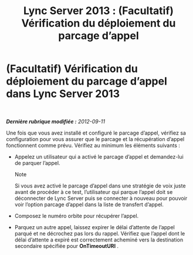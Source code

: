 ﻿---
title: 'Lync Server 2013 : (Facultatif) Vérification du déploiement du parcage d’appel'
TOCTitle: (Facultatif) Vérification du déploiement du parcage d’appel
ms:assetid: fcfe0962-1a9c-4cbd-847c-fed40e3b1480
ms:mtpsurl: https://technet.microsoft.com/fr-fr/library/Gg413076(v=OCS.15)
ms:contentKeyID: 49299438
ms.date: 05/20/2016
mtps_version: v=OCS.15
ms.translationtype: HT
---

# (Facultatif) Vérification du déploiement du parcage d’appel dans Lync Server 2013

 

_**Dernière rubrique modifiée :** 2012-09-11_

Une fois que vous avez installé et configuré le parcage d’appel, vérifiez sa configuration pour vous assurer que le parcage et la récupération d’appel fonctionnent comme prévu. Vérifiez au minimum les éléments suivants :

  - Appelez un utilisateur qui a activé le parcage d’appel et demandez-lui de parquer l’appel.
    
    > [!note]  
    > Si vous avez activé le parcage d’appel dans une stratégie de voix juste avant de procéder à ce test, l’utilisateur qui parque l’appel doit se déconnecter de Lync Server puis se connecter à nouveau pour pouvoir voir l’option parcage d’appel dans la liste de transfert d’appel.

  - Composez le numéro orbite pour récupérer l’appel.

  - Parquez un autre appel, laissez expirer le délai d’attente de l’appel parqué et ne décrochez pas lors du rappel. Vérifiez que l’appel dont le délai d’attente a expiré est correctement acheminé vers la destination secondaire spécifiée pour **OnTimeoutURI** .

